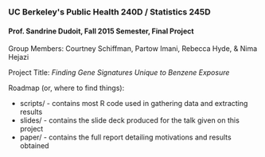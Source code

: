 ### UC Berkeley's Public Health 240D / Statistics 245D
#### Prof. Sandrine Dudoit, Fall 2015 Semester, Final Project

Group Members: Courtney Schiffman, Partow Imani, Rebecca Hyde, & Nima Hejazi

Project Title: _Finding Gene Signatures Unique to Benzene Exposure_

Roadmap (or, where to find things):

* scripts/ - contains most R code used in gathering data and extracting results
* slides/ - contains the slide deck produced for the talk given on this project
* paper/ - contains the full report detailing motivations and results obtained

